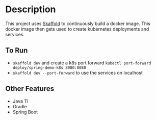 # Description
This project uses [Skaffold](skaffold.dev) to continuously build a docker image.
This docker image then gets used to create kubernetes deployments and services.

## To Run
* `skaffold dev` and create a k8s port forward `kubectl port-forward deploy/spring-demo-k8s 8080:8080`
* `skaffold dev --port-forward` to use the services on localhost

## Other Features
* Java 11
* Gradle
* Spring Boot